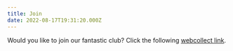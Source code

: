 ```yaml
---
title: Join
date: 2022-08-17T19:31:20.000Z
---
```

Would you like to join our fantastic club? Click the following [webcollect link](https://webcollect.org.uk/lmsc/subscription).